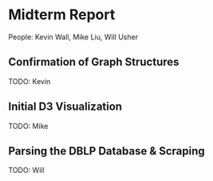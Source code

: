 # Midterm Report

People: Kevin Wall, Mike Liu, Will Usher

## Confirmation of Graph Structures

TODO: Kevin

## Initial D3 Visualization

TODO: Mike

## Parsing the DBLP Database & Scraping

TODO: Will

